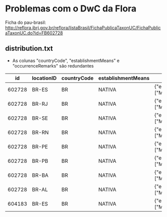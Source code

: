 # Problemas com o DwC da Flora

Ficha do pau-brasil: http://reflora.jbrj.gov.br/reflora/listaBrasil/FichaPublicaTaxonUC/FichaPublicaTaxonUC.do?id=FB602728


## distribution.txt

* As colunas "countryCode", "establishmentMeans" e "occurrenceRemarks" são redundantes

| id	| locationID	| countryCode	| establishmentMeans	| occurrenceRemarks |
| --- | --- | --- | --- | --- |
|602728 | BR-ES | BR | NATIVA | {"endemism":"Endemica","phytogeographicDomain":["Mata Atlântica"]} |
|602728 | BR-RJ | BR | NATIVA | {"endemism":"Endemica","phytogeographicDomain":["Mata Atlântica"]} |
|602728 | BR-SE | BR | NATIVA | {"endemism":"Endemica","phytogeographicDomain":["Mata Atlântica"]} |
|602728 | BR-RN | BR | NATIVA | {"endemism":"Endemica","phytogeographicDomain":["Mata Atlântica"]} |
|602728 | BR-PE | BR | NATIVA | {"endemism":"Endemica","phytogeographicDomain":["Mata Atlântica"]} |
|602728 | BR-PB | BR | NATIVA | {"endemism":"Endemica","phytogeographicDomain":["Mata Atlântica"]} |
|602728 | BR-BA | BR | NATIVA | {"endemism":"Endemica","phytogeographicDomain":["Mata Atlântica"]} |
|602728 | BR-AL | BR | NATIVA | {"endemism":"Endemica","phytogeographicDomain":["Mata Atlântica"]} |
|604183 | BR-ES | BR | NATIVA | {"endemism":"Endemica","phytogeographicDomain":["Mata Atlântica"]} |

